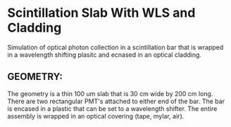 Scintillation Slab With WLS and Cladding
=======================================

Simulation of optical photon collection in a scintillation bar that is wrapped in a wavelength shifting plasitc and ecnased in an optical cladding.

GEOMETRY:
---------
The geometry is a thin 100 um slab that is 30 cm wide by 200 cm long.  There are two rectangular PMT's attached to either end of the bar.  The bar is encased in a plastic that can be set to a wavelength shifter. The entire assembly is wrapped in an optical covering (tape, mylar, air).

